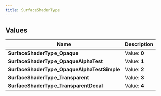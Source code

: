 ```yaml
---
title: SurfaceShaderType
---
```


## Values
| Name | Description |
| ---- | ----------- |
| **SurfaceShaderType_Opaque** | Value: **0** |
| **SurfaceShaderType_OpaqueAlphaTest** | Value: **1** |
| **SurfaceShaderType_OpaqueAlphaTestSimple** | Value: **2** |
| **SurfaceShaderType_Transparent** | Value: **3** |
| **SurfaceShaderType_TransparentDecal** | Value: **4** |

